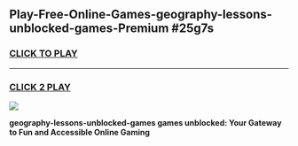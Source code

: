 
## Play-Free-Online-Games-geography-lessons-unblocked-games-Premium #25g7s
<h3>
<a href="https://premium.freeplayer.one?title=geography-lessons-unblocked-games&ref=8M">CLICK TO PLAY</a></h3>
<hr>

<h3>
<a href="https://premium.freeplayer.one?title=geography-lessons-unblocked-games&ref=8M">CLICK 2 PLAY</a>
  
</h3>

<a href="https://premium.freeplayer.one?title=geography-lessons-unblocked-games&ref=8M"><img src="https://clearcache.store/games.png"></a>


**geography-lessons-unblocked-games games unblocked: Your Gateway to Fun and Accessible Online Gaming**
